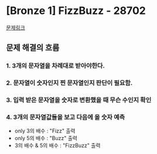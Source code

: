 # [Bronze 1] FizzBuzz - 28702

[문제링크](https://www.acmicpc.net/problem/28702)
## 문제 해결의 흐름
### 1. 3개의 문자열을 차례대로 받아야한다.
### 2. 문자열이 숫자인지 찐 문자열인지 판단이 필요함.
### 3. 입력 받은 문자열을 숫자로 변환했을 때 무슨 수인지 확인
### 4. 3개의 문자열값들을 보고 다음에 올 숫자 예측
- only 3의 배수 : "Fizz" 출력
- only 5의 배수 : "Buzz" 출력 
- 3의 배수 & 5의 배수 : "FizzBuzz" 출력



